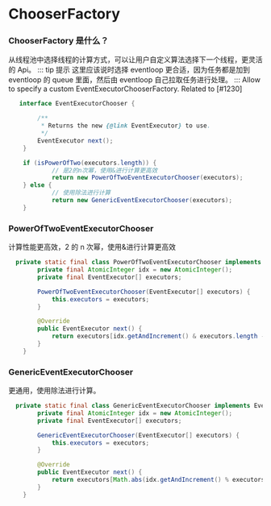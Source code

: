 # ChooserFactory

### ChooserFactory 是什么？

从线程池中选择线程的计算方式，可以让用户自定义算法选择下一个线程，更灵活的 Api。
::: tip 提示
这里应该说时选择 eventloop 更合适，因为任务都是加到 eventloop 的 queue 里面，然后由 eventloop 自己拉取任务进行处理。
:::
Allow to specify a custom EventExecutorChooserFactory. Related to [#1230]

```java
   interface EventExecutorChooser {

        /**
         * Returns the new {@link EventExecutor} to use.
         */
        EventExecutor next();
    }

    if (isPowerOfTwo(executors.length)) {
            // 是2的n次幂，使用&进行计算更高效
            return new PowerOfTwoEventExecutorChooser(executors);
    } else {
            // 使用除法进行计算
            return new GenericEventExecutorChooser(executors);
    }
```

### PowerOfTwoEventExecutorChooser

计算性能更高效，2 的 n 次幂，使用&进行计算更高效

```java
  private static final class PowerOfTwoEventExecutorChooser implements EventExecutorChooser {
        private final AtomicInteger idx = new AtomicInteger();
        private final EventExecutor[] executors;

        PowerOfTwoEventExecutorChooser(EventExecutor[] executors) {
            this.executors = executors;
        }

        @Override
        public EventExecutor next() {
            return executors[idx.getAndIncrement() & executors.length - 1];
        }
    }
```

### GenericEventExecutorChooser

更通用，使用除法进行计算。

```java
  private static final class GenericEventExecutorChooser implements EventExecutorChooser {
        private final AtomicInteger idx = new AtomicInteger();
        private final EventExecutor[] executors;

        GenericEventExecutorChooser(EventExecutor[] executors) {
            this.executors = executors;
        }

        @Override
        public EventExecutor next() {
            return executors[Math.abs(idx.getAndIncrement() % executors.length)];
        }
    }
```
